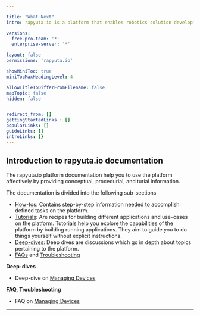 ```yaml
---

title: "What Next"
intro: rapyuta.io is a platform that enables robotics solution development by providing the necessary software infrastructure and facilitating the interaction between multiple stakeholders who contribute to the solution development.

versions:
  free-pro-team: '*'
  enterprise-server: '*'

layout: false
permissions: 'rapyuta.io'

showMiniToc: true
miniTocMaxHeadingLevel: 4

allowTitleToDifferFromFilename: false
mapTopic: false
hidden: false


redirect_from: []
gettingStartedLinks : []
popularLinks: []
guideLinks: []
introLinks: {}
---
```



## Introduction to rapyuta.io documentation

The rapyuta.io platform documentation help you to use the platform affectively by providing  conceptual, procedurial, and turial information.

The documentation is divided into the following sub-sections

- [How-tos](rapyuta.io/how-tos): Contains step-by-step information needed to accomplish defined tasks on the platform. 
- [Tutorials](rapyuta.io/tutorials): Are recipes for building different applications and use-cases on the platform. Tutorials help you explore the capabilities of the platform by building running applications. They aim to guide you to do things yourself without explicit instructions.
- [Deep-dives](rapyuta.io/deep-dives): Deep dives are discussions which go in depth about topics pertaining to the platform. 
- [FAQs](rapyuta.io/FAQs) and [Troubleshooting](apyuta.io/troubleshooting)

<!-- Blog -->

**Deep-dives**

*  Deep-dive on [Managing Devices](/5_deep-dives/51_managing-devices)


**FAQ, Troubleshooting**

* FAQ on [Managing Devices](/7_FAQ/71_managing-devices)

---

